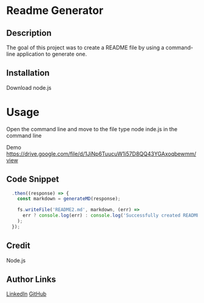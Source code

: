 # Readme Generator

## Description
The goal of this project was to create a README file by using a command-line application to generate one.

## Installation
Download node.js

# Usage
Open the command line and move to the file
type node inde.js in the command line

Demo
https://drive.google.com/file/d/1JiNp6TuucuW1i57D8QQ43YGAxoqbewmm/view

## Code Snippet
```JavaScript
  .then((response) => {
    const markdown = generateMD(response);

    fs.writeFile('README2.md', markdown, (err) =>
      err ? console.log(err) : console.log('Successfully created README2.md!')
    );
  });
```
## Credit
Node.js

## Author Links
[LinkedIn](https://www.linkedin.com/in/alexis-zaragoza-5baa51242/)
[GitHub](https://github.com/turtle2001)
